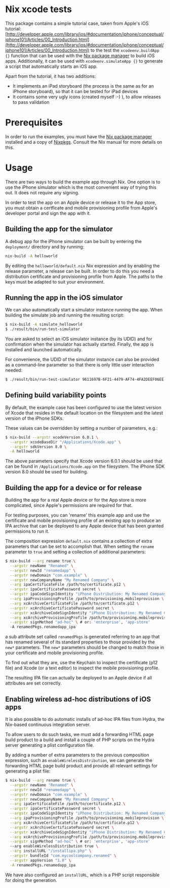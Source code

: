 Nix xcode tests
===============

This package contains a simple tutorial case, taken from Apple's iOS tutorial:
[http://developer.apple.com/library/ios/#documentation/iphone/conceptual/iphone101/Articles/00_Introduction.html](http://developer.apple.com/library/ios/#documentation/iphone/conceptual/iphone101/Articles/00_Introduction.html)
to the test the `xcodeenv.buildApp {}` function that can be used with the
[Nix package manager](http://nixos.org/nix) to build iOS apps. Additionally, it
can be used with `xcodeenv.simulateApp {}` to generate a script that
automatically starts an iOS app.

Apart from the tutorial, it has two additions:

* It implements an iPad storyboard (the process is the same as for an iPhone
  storyboard), so that it can be tested for iPad devices
* It contains some very ugly icons (created myself :-) ), to allow releases to
  pass validation

Prerequisites
=============
In order to run the examples, you must have the
[Nix package manager](http://nixos.org/nix) installed and a copy of
[Nixpkgs](http://nixos.org/nixpkgs). Consult the Nix manual for more details on
this.

Usage
=====
There are two ways to build the example app through Nix. One option is to use the
iPhone simulator which is the most convenient way of trying this out. It does not
require any signing.

In order to test the app on an Apple device or release it to the App store, you
must obtain a certficate and mobile provisioning profile from Apple's developer
portal and sign the app with it.

Building the app for the simulator
----------------------------------
A debug app for the iPhone simulator can be built by entering the `deployment/`
directory and by running:

```bash
nix-build -A helloworld
```

By editing the `helloworld/default.nix` Nix expression and by enabling the
release parameter, a release can be built. In order to do this you need
a distribution certificate and provisioning profile from Apple. The paths
to the keys must be adapted to suit your environment.

Running the app in the iOS simulator
------------------------------------
We can also automatically start a simulator instance running the app.
When building the simulate job and running the resulting script:

```bash
$ nix-build -A simulate_helloworld
$ ./result/bin/run-test-simulator
```

You are asked to select an iOS simulator instance (by its UDID) and for
confirmation when the simulator has actually started. Finally, the app is
installed and launched automatically.

For convenience, the UDID of the simulator instance can also be provided as a
command-line parameter so that there is only little user interaction needed:

```bash
$ ./result/bin/run-test-simulator 9611697B-6F21-4479-AF74-4FA2DEEF06EE
```

Defining build variability points
---------------------------------
By default, the example case has been configured to use the latest version of
Xcode that resides in the default location on the filesystem and the latest
version of the iPhone SDKs.

These values can be overridden by setting a number of parameters, e.g.:

```bash
$ nix-build --argstr xcodeVersion 6.0.1 \
  --argstr xcodeBaseDir "/Applications/Xcode.app" \
  --argstr sdkVersion 8.0 \
  -A helloworld
```

The above parameters specify that Xcode version 6.0.1 should be used that can be
found in `/Applications/Xcode.app` on the filesystem. The iPhone SDK version 8.0
should be used for building.

Building the app for a device or for release
--------------------------------------------
Building the app for a real Apple device or for the App store is more
complicated, since Apple's permissions are required for that.

For testing purposes, you can 'rename' this example app and use the certificate
and mobile provisioning profile of an existing app to produce an IPA archive that
can be deployed to any Apple device that has been granted permissions to run it.

The composition expression `default.nix` contains a collection of extra
parameters that can be set to accomplish that. When setting the `rename`
parameter to `true` and setting a collection of additional parameters:

```bash
$ nix-build --arg rename true \
  --argstr newName "Renamed" \
  --argstr newId "renamedapp" \
  --argstr newDomain "com.example" \
  --argstr newCompanyName "My Renamed Company" \
  --arg ipaCertificateFile /path/to/certificate.p12 \
  --argstr ipaCertificatePassword secret \
  --argstr ipaCodeSignIdentity "iPhone Distribution: My Renamed Company" \
  --arg ipaProvisioningProfile /path/to/provisioning.mobileprovision \
  --arg xcArchiveCertificateFile /path/to/certificate.p12 \
  --argstr xcArchiveCertificatePassword secret \
  --argstr xcArchiveCodeSignIdentity "iPhone Distribution: My Renamed Company" \
  --arg xcArchiveProvisioningProfile /path/to/provisioning.mobileprovision \
  --argstr signMethod "ad-hoc" \ # or: 'enterprise', 'app-store'
  -A renamedPkgs.renamedapp_ipa
```

a sub attribute set called `renamedPkgs` is generated referring to an app that
has renamed several of its standard properties to those provided by the `new*`
parameters.  The `new*` parameters should be changed to match those in your
certificate and mobile provisioning profile.

To find out what they are, use the Keychain to inspect the certificate (p12 file)
and Xcode (or a text editor) to inspect the mobile provisioning profile.

The resulting IPA file can actually be deployed to an Apple device if all
attributes are set correctly.

Enabling wireless ad-hoc distributions of iOS apps
--------------------------------------------------
It is also possible to do automatic installs of ad-hoc IPA files from Hydra, the
Nix-based continuous integration server.

To allow users to do such tasks, we must add a forwarding HTML page build product
to a build and install a couple of PHP scripts on the Hydra server generating a
plist configuration file.

By adding a number of extra parameters to the previous composition expression,
such as `enableWirelessDistribution`, we can generate the forwarding HTML page
build product and provide all relevant settings for generating a plist file:

```bash
$ nix-build --arg rename true \
  --argstr newName "Renamed" \
  --argstr newId "renamedapp" \
  --argstr newDomain "com.example" \
  --argstr newCompanyName "My Renamed Company" \
  --arg ipaCertificateFile /path/to/certificate.p12 \
  --argstr ipaCertificatePassword secret \
  --argstr ipaCodeSignIdentity "iPhone Distribution: My Renamed Company" \
  --arg ipaProvisioningProfile /path/to/provisioning.mobileprovision \
  --arg xcArchiveCertificateFile /path/to/certificate.p12 \
  --argstr xcArchiveCertificatePassword secret \
  --argstr xcArchiveCodeSignIdentity "iPhone Distribution: My Renamed Company" \
  --arg xcArchiveProvisioningProfile /path/to/provisioning.mobileprovision \
  --argstr signMethod "ad-hoc" \ # or: 'enterprise', 'app-store'
  --arg enableWirelessDistribution true \
  --arg installURL "/installipa.php" \
  --argstr bundleId "com.mycoolcompany.renamed" \
  --argstr appVersion "1.0" \
  -A renamedPkgs.renamedapp_ipa
```

We have also configured an `installURL`, which is a PHP script responsible for
doing the generation.
